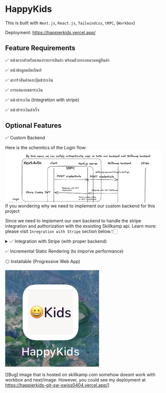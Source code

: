 # HappyKids

This is built with `Next.js`, `React.js`, `Tailwindcss`, `tRPC`, (`Workbox`)

Deployment: https://happierkids.vercel.app/

## Feature Requirements

✅ หน้าแรกสําหรับแสดงรายการสินค้า พร้อมตัวกรองหมวดหมู่สินค้า

✅ หน้าข้อมูลผลิตภัณฑ์

✅ ตะกร้าสินค้าและปุ่มชำระเงิน

✅ การแสดงบนชาระเงิน

✅ หน้าชำระเงิน (Integretion with stripe)

✅ หน้าชำระเงินสําเร็จ

## Optional Features

✅ Custom Backend

Here is the schemtics of the Login flow:
![image](https://raw.githubusercontent.com/swissnp/happykids/a6cec56e09e48b790da4f134c4c1afadffae3a92/LoginSchema.png)
If you wondering why we need to implement our custom backend for this project

Since we need to implement our own backend to handle the stripe integration and authorization with the exsisting Skillkamp api.
Learn more: please visit `Inregration with Stripe` section below.👇🏻
<details>
  <summary>✅ Integration with Stripe (with proper backend)</summary>
  <details>
  <summary>you can use the following test card numbers:</summary>
    
4242 4242 4242 4242 (success)

4000 0000 0000 0002 (card decline)

Use a valid future date, such as 12/34, any three-digit CVC.
</details>
We use a custom backend to handle the stripe integration and authorization with the exsisting Skillkamp api.

Here is the schemtics of the flow:
![image](https://raw.githubusercontent.com/swissnp/happykids/a6cec56e09e48b790da4f134c4c1afadffae3a92/Login%3ACheckoutSchema.png)


</details>

✅ Incremental Static Rendering (to imporve performance)

⚪️ Installable (Progressive Web App)

![image](https://raw.githubusercontent.com/swissnp/happykids/main/IMG_7575.jpg) 

[[Bug] image that is hosted on skillkamp.com somehow doesnt work with workbox and next/image. However, you could see my deployment at https://happierkids-git-sw-swiss0404.vercel.app/]
